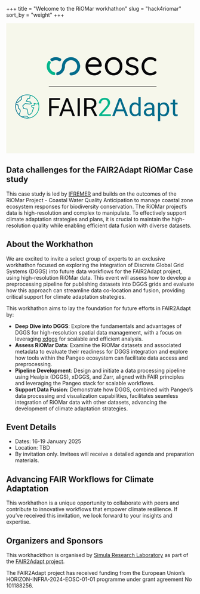 +++
title = "Welcome to the RiOMar workhathon"
slug = "hack4riomar"
sort_by = "weight"
+++

![](/logoFAIR2Adapt_with_earth.png)

## Data challenges for the FAIR2Adapt RiOMar Case study 

This case study is led by [IFREMER](http://ifremer.fr) and builds on the outcomes of the RiOMar Project - Coastal Water Quality Anticipation to manage coastal zone ecosystem responses for biodiversity conservation. The RiOMar project’s data is high-resolution and complex to manipulate. To effectively support climate adaptation strategies and plans, it is crucial to maintain the high-resolution quality while enabling efficient data fusion with diverse datasets.

## About the Workhathon

We are excited to invite a select group of experts to an exclusive workhathon focused on exploring the integration of Discrete Global Grid Systems (DGGS) into future data workflows for the FAIR2Adapt project, using high-resolution RiOMar data. This event will assess how to develop a preprocessing pipeline for publishing datasets into DGGS grids and evaluate how this approach can streamline data co-location and fusion, providing critical support for climate adaptation strategies.

This workhathon aims to lay the foundation for future efforts in FAIR2Adapt by:

- **Deep Dive into DGGS**: Explore the fundamentals and advantages of DGGS for high-resolution spatial data management, with a focus on leveraging [xdggs](https://github.com/xarray-contrib/xdggs) for scalable and efficient analysis.
- **Assess RiOMar Data**: Examine the RiOMar datasets and associated metadata to evaluate their readiness for DGGS integration and explore how tools within the Pangeo ecosystem can facilitate data access and preprocessing.
- **Pipeline Development**: Design and initiate a data processing pipeline using Healpix (DGGS), xDGGS, and Zarr, aligned with FAIR principles and leveraging the Pangeo stack for scalable workflows.
- **Support Data Fusion**: Demonstrate how DGGS, combined with Pangeo’s data processing and visualization capabilities, facilitates seamless integration of RiOMar data with other datasets, advancing the development of climate adaptation strategies.

## Event Details

- Dates: 16-19 January 2025
- Location: TBD
- By invitation only. Invitees will receive a detailed agenda and preparation materials.

## Advancing FAIR Workflows for Climate Adaptation
This workhathon is a unique opportunity to collaborate with peers and contribute to innovative workflows that empower climate resilience. If you’ve received this invitation, we look forward to your insights and expertise.

## Organizers and Sponsors

This workhackthon is organised by [Simula Research Laboratory](https://www.simula.no) as part of the [FAIR2Adapt project](http://fair2adapt-eosc.eu).

The FAIR2Adapt project has received funding from the European Union’s HORIZON-INFRA-2024-EOSC-01-01 programme under grant agreement No 101188256.

